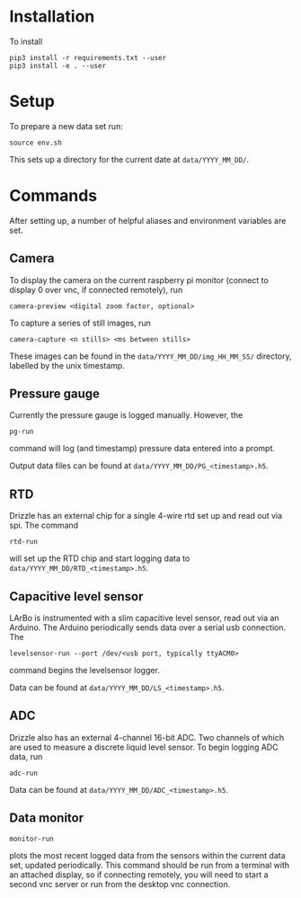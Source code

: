 # Installation
To install
```
pip3 install -r requirements.txt --user
pip3 install -e . --user
```


# Setup
To prepare a new data set run:
```
source env.sh
```
This sets up a directory for the current date at ``data/YYYY_MM_DD/``.


# Commands
After setting up, a number of helpful aliases and environment variables are set.


## Camera
To display the camera on the current raspberry pi monitor (connect to display 0
over vnc, if connected remotely), run
```
camera-preview <digital zoom factor, optional>
```

To capture a series of still images, run
```
camera-capture <n stills> <ms between stills>
```
These images can be found in the ``data/YYYY_MM_DD/img_HH_MM_SS/`` directory,
labelled by the unix timestamp.


## Pressure gauge
Currently the pressure gauge is logged manually. However, the
```
pg-run
```
command will log (and timestamp) pressure data entered into a prompt.

Output data files can be found at ``data/YYYY_MM_DD/PG_<timestamp>.h5``.


## RTD
Drizzle has an external chip for a single 4-wire rtd set up and read out via
spi. The command
```
rtd-run
```
will set up the RTD chip and start logging data to
``data/YYYY_MM_DD/RTD_<timestamp>.h5``.


## Capacitive level sensor
LArBo is instrumented with a slim capacitive level sensor, read out via an
Arduino. The Arduino periodically sends data over a serial usb connection. The
```
levelsensor-run --port /dev/<usb port, typically ttyACM0>
```
command begins the levelsensor logger.

Data can be found at ``data/YYYY_MM_DD/LS_<timestamp>.h5``.


## ADC
Drizzle also has an external 4-channel 16-bit ADC. Two channels of which are
used to measure a discrete liquid level sensor. To begin logging ADC data, run
```
adc-run
```

Data can be found at ``data/YYYY_MM_DD/ADC_<timestamp>.h5``.


## Data monitor
```
monitor-run
```
plots the most recent logged data from the sensors within the current data set,
updated periodically. This command should be run from a terminal with an
attached display, so if connecting remotely, you will need to start a second vnc
server or run from the desktop vnc connection.
